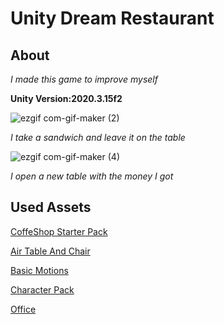 # Unity Dream Restaurant

## About

*I made this game to improve myself*

**Unity Version:2020.3.15f2**


![ezgif com-gif-maker (2)](https://user-images.githubusercontent.com/108473043/181803618-8d5329e5-b836-4577-b557-115a1dd2a9ec.gif)

*I take a sandwich and leave it on the table*

![ezgif com-gif-maker (4)](https://user-images.githubusercontent.com/108473043/181803954-f8a0d1d2-5f7f-4166-adfe-e47246779b06.gif)

*I open a new table with the money I got*

## Used Assets

[CoffeShop Starter Pack](https://assetstore.unity.com/packages/3d/props/coffeeshop-starter-pack-160914)

[Air Table And Chair](https://assetstore.unity.com/packages/3d/props/furniture/summer-open-air-table-and-chair-94677)

[Basic Motions](https://assetstore.unity.com/packages/3d/animations/basic-motions-free-154271)

[Character Pack](https://assetstore.unity.com/packages/3d/characters/humanoids/character-pack-free-sample-79870)

[Office](https://assetstore.unity.com/packages/3d/environments/snaps-prototype-office-137490)
